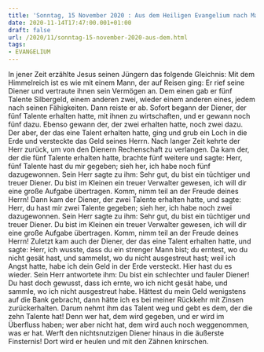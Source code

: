 ```yaml
---
title: 'Sonntag, 15 November 2020 : Aus dem Heiligen Evangelium nach Matthäus - Mt 25,14-30.'
date: 2020-11-14T17:47:00.001+01:00
draft: false
url: /2020/11/sonntag-15-november-2020-aus-dem.html
tags: 
- EVANGELIUM
---
```


In jener Zeit erzählte Jesus seinen Jüngern das folgende Gleichnis: Mit dem Himmelreich ist es wie mit einem Mann, der auf Reisen ging: Er rief seine Diener und vertraute ihnen sein Vermögen an. Dem einen gab er fünf Talente Silbergeld, einem anderen zwei, wieder einem anderen eines, jedem nach seinen Fähigkeiten. Dann reiste er ab. Sofort begann der Diener, der fünf Talente erhalten hatte, mit ihnen zu wirtschaften, und er gewann noch fünf dazu. Ebenso gewann der, der zwei erhalten hatte, noch zwei dazu. Der aber, der das eine Talent erhalten hatte, ging und grub ein Loch in die Erde und versteckte das Geld seines Herrn. Nach langer Zeit kehrte der Herr zurück, um von den Dienern Rechenschaft zu verlangen. Da kam der, der die fünf Talente erhalten hatte, brachte fünf weitere und sagte: Herr, fünf Talente hast du mir gegeben; sieh her, ich habe noch fünf dazugewonnen. Sein Herr sagte zu ihm: Sehr gut, du bist ein tüchtiger und treuer Diener. Du bist im Kleinen ein treuer Verwalter gewesen, ich will dir eine große Aufgabe übertragen. Komm, nimm teil an der Freude deines Herrn! Dann kam der Diener, der zwei Talente erhalten hatte, und sagte: Herr, du hast mir zwei Talente gegeben; sieh her, ich habe noch zwei dazugewonnen. Sein Herr sagte zu ihm: Sehr gut, du bist ein tüchtiger und treuer Diener. Du bist im Kleinen ein treuer Verwalter gewesen, ich will dir eine große Aufgabe übertragen. Komm, nimm teil an der Freude deines Herrn! Zuletzt kam auch der Diener, der das eine Talent erhalten hatte, und sagte: Herr, ich wusste, dass du ein strenger Mann bist; du erntest, wo du nicht gesät hast, und sammelst, wo du nicht ausgestreut hast; weil ich Angst hatte, habe ich dein Geld in der Erde versteckt. Hier hast du es wieder. Sein Herr antwortete ihm: Du bist ein schlechter und fauler Diener! Du hast doch gewusst, dass ich ernte, wo ich nicht gesät habe, und sammle, wo ich nicht ausgestreut habe. Hättest du mein Geld wenigstens auf die Bank gebracht, dann hätte ich es bei meiner Rückkehr mit Zinsen zurückerhalten. Darum nehmt ihm das Talent weg und gebt es dem, der die zehn Talente hat! Denn wer hat, dem wird gegeben, und er wird im Überfluss haben; wer aber nicht hat, dem wird auch noch weggenommen, was er hat. Werft den nichtsnutzigen Diener hinaus in die äußerste Finsternis! Dort wird er heulen und mit den Zähnen knirschen.